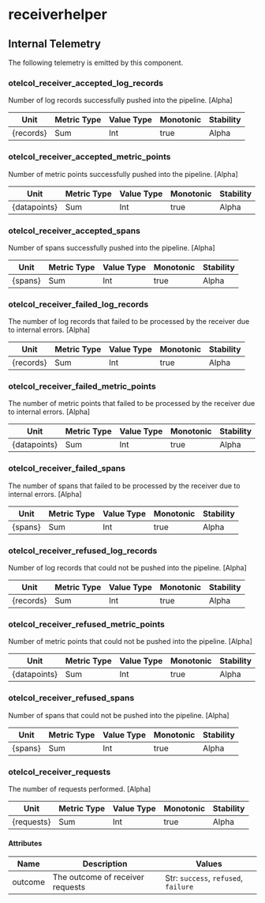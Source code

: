 [comment]: <> (Code generated by mdatagen. DO NOT EDIT.)

# receiverhelper

## Internal Telemetry

The following telemetry is emitted by this component.

### otelcol_receiver_accepted_log_records

Number of log records successfully pushed into the pipeline. [Alpha]

| Unit | Metric Type | Value Type | Monotonic | Stability |
| ---- | ----------- | ---------- | --------- | --------- |
| {records} | Sum | Int | true | Alpha |

### otelcol_receiver_accepted_metric_points

Number of metric points successfully pushed into the pipeline. [Alpha]

| Unit | Metric Type | Value Type | Monotonic | Stability |
| ---- | ----------- | ---------- | --------- | --------- |
| {datapoints} | Sum | Int | true | Alpha |

### otelcol_receiver_accepted_spans

Number of spans successfully pushed into the pipeline. [Alpha]

| Unit | Metric Type | Value Type | Monotonic | Stability |
| ---- | ----------- | ---------- | --------- | --------- |
| {spans} | Sum | Int | true | Alpha |

### otelcol_receiver_failed_log_records

The number of log records that failed to be processed by the receiver due to internal errors. [Alpha]

| Unit | Metric Type | Value Type | Monotonic | Stability |
| ---- | ----------- | ---------- | --------- | --------- |
| {records} | Sum | Int | true | Alpha |

### otelcol_receiver_failed_metric_points

The number of metric points that failed to be processed by the receiver due to internal errors. [Alpha]

| Unit | Metric Type | Value Type | Monotonic | Stability |
| ---- | ----------- | ---------- | --------- | --------- |
| {datapoints} | Sum | Int | true | Alpha |

### otelcol_receiver_failed_spans

The number of spans that failed to be processed by the receiver due to internal errors. [Alpha]

| Unit | Metric Type | Value Type | Monotonic | Stability |
| ---- | ----------- | ---------- | --------- | --------- |
| {spans} | Sum | Int | true | Alpha |

### otelcol_receiver_refused_log_records

Number of log records that could not be pushed into the pipeline. [Alpha]

| Unit | Metric Type | Value Type | Monotonic | Stability |
| ---- | ----------- | ---------- | --------- | --------- |
| {records} | Sum | Int | true | Alpha |

### otelcol_receiver_refused_metric_points

Number of metric points that could not be pushed into the pipeline. [Alpha]

| Unit | Metric Type | Value Type | Monotonic | Stability |
| ---- | ----------- | ---------- | --------- | --------- |
| {datapoints} | Sum | Int | true | Alpha |

### otelcol_receiver_refused_spans

Number of spans that could not be pushed into the pipeline. [Alpha]

| Unit | Metric Type | Value Type | Monotonic | Stability |
| ---- | ----------- | ---------- | --------- | --------- |
| {spans} | Sum | Int | true | Alpha |

### otelcol_receiver_requests

The number of requests performed. [Alpha]

| Unit | Metric Type | Value Type | Monotonic | Stability |
| ---- | ----------- | ---------- | --------- | --------- |
| {requests} | Sum | Int | true | Alpha |

#### Attributes

| Name | Description | Values |
| ---- | ----------- | ------ |
| outcome | The outcome of receiver requests | Str: ``success``, ``refused``, ``failure`` |
